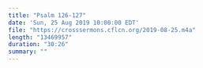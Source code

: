 ```yaml
---
title: "Psalm 126-127"
date: 'Sun, 25 Aug 2019 10:00:00 EDT'
file: "https://crosssermons.cflcn.org/2019-08-25.m4a"
length: "13469957"
duration: "30:26"
summary: ""
---
```

